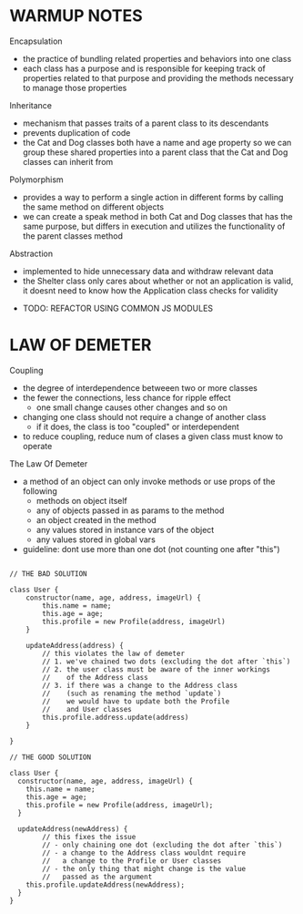 # WARMUP NOTES

Encapsulation

- the practice of bundling related properties and behaviors into
  one class
- each class has a purpose and is responsible for keeping track of
  properties related to that purpose and providing the methods
  necessary to manage those properties

Inheritance

- mechanism that passes traits of a parent class to its descendants
- prevents duplication of code
- the Cat and Dog classes both have a name and age property so we can
  group these shared properties into a parent class that the Cat
  and Dog classes can inherit from

Polymorphism

- provides a way to perform a single action in different forms by
  calling the same method on different objects
- we can create a speak method in both Cat and Dog classes that
  has the same purpose, but differs in execution and utilizes the
  functionality of the parent classes method

Abstraction

- implemented to hide unnecessary data and withdraw relevant data
- the Shelter class only cares about whether or not an application
  is valid, it doesnt need to know how the Application class checks
  for validity

* TODO: REFACTOR USING COMMON JS MODULES

# LAW OF DEMETER

Coupling

- the degree of interdependence betweeen two or more classes
- the fewer the connections, less chance for ripple effect
  - one small change causes other changes and so on
- changing one class should not require a change of another class
  - if it does, the class is too "coupled" or interdependent
- to reduce coupling, reduce num of clases a given class must know to operate

The Law Of Demeter

- a method of an object can only invoke methods or use props of the following
  - methods on object itself
  - any of objects passed in as params to the method
  - an object created in the method
  - any values stored in instance vars of the object
  - any values stored in global vars
- guideline: dont use more than one dot (not counting one after "this")

```JS

// THE BAD SOLUTION

class User {
	constructor(name, age, address, imageUrl) {
		this.name = name;
		this.age = age;
		this.profile = new Profile(address, imageUrl)
	}

	updateAddress(address) {
		// this violates the law of demeter
		// 1. we've chained two dots (excluding the dot after `this`)
		// 2. the user class must be aware of the inner workings
		//    of the Address class
		// 3. if there was a change to the Address class
		//    (such as renaming the method `update`)
		//    we would have to update both the Profile
		//    and User classes
		this.profile.address.update(address)
	}

}

// THE GOOD SOLUTION

class User {
  constructor(name, age, address, imageUrl) {
    this.name = name;
    this.age = age;
    this.profile = new Profile(address, imageUrl);
  }

  updateAddress(newAddress) {
		// this fixes the issue
		// - only chaining one dot (excluding the dot after `this`)
		// - a change to the Address class wouldnt require
		//   a change to the Profile or User classes
		// - the only thing that might change is the value
		//   passed as the argument
    this.profile.updateAddress(newAddress);
  }
}

```
